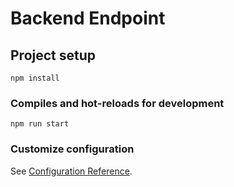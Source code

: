 # Backend Endpoint

## Project setup
```
npm install
```

### Compiles and hot-reloads for development
```
npm run start
```

### Customize configuration
See [Configuration Reference](https://expressjs.com/en/starter/installing.html).
